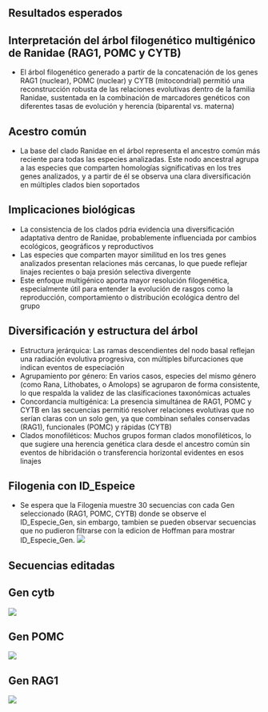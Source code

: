 ## Resultados esperados
## Interpretación del árbol filogenético multigénico de Ranidae (RAG1, POMC y CYTB)
* El árbol filogenético generado a partir de la concatenación de los genes RAG1 (nuclear), POMC (nuclear) y CYTB (mitocondrial) permitió una reconstrucción robusta de las relaciones evolutivas dentro de la familia Ranidae, sustentada en la combinación de marcadores genéticos con diferentes tasas de evolución y herencia (biparental vs. materna)

## Acestro común
* La base del clado Ranidae en el árbol representa el ancestro común más reciente para todas las especies analizadas. Este nodo ancestral agrupa a las especies que comparten homologías significativas en los tres genes analizados, y a partir de él se observa una clara diversificación en múltiples clados bien soportados

## Implicaciones biológicas
* La consistencia de los clados pdria evidencia una diversificación adaptativa dentro de Ranidae, probablemente influenciada por cambios ecológicos, geográficos y reproductivos
* Las especies que comparten mayor similitud en los tres genes analizados presentan relaciones más cercanas, lo que puede reflejar linajes recientes o baja presión selectiva divergente
* Este enfoque multigénico aporta mayor resolución filogenética, especialmente útil para entender la evolución de rasgos como la reproducción, comportamiento o distribución ecológica dentro del grupo

## Diversificación y estructura del árbol
* Estructura jerárquica: Las ramas descendientes del nodo basal reflejan una radiación evolutiva progresiva, con múltiples bifurcaciones que indican eventos de especiación
* Agrupamiento por género: En varios casos, especies del mismo género (como Rana, Lithobates, o Amolops) se agruparon de forma consistente, lo que respalda la validez de las clasificaciones taxonómicas actuales
* Concordancia multigénica: La presencia simultánea de RAG1, POMC y CYTB en las secuencias permitió resolver relaciones evolutivas que no serían claras con un solo gen, ya que combinan señales conservadas (RAG1), funcionales (POMC) y rápidas (CYTB)
* Clados monofiléticos: Muchos grupos forman clados monofiléticos, lo que sugiere una herencia genética clara desde el ancestro común sin eventos de hibridación o transferencia horizontal evidentes en esos linajes
 
## Filogenia con ID_Espeice
* Se espera que la Filogenia muestre 30 secuencias con cada Gen seleccionado (RAG1, POMC, CYTB) donde se observe el ID_Especie_Gen, sin embargo, tambien se pueden observar secuencias que no pudieron filtrarse con la edicion de Hoffman para mostrar ID_Especie_Gen. 
![ ](https://i.ibb.co/1tchWxXT/Astral-Ranidae-tree.jpg)

## Secuencias editadas
## Gen cytb
![ ](https://i.ibb.co/xSFcpQPZ/Captura-de-pantalla-2025-07-15-224704.png)

## Gen POMC
![ ](https://i.ibb.co/k6PXZzpx/Captura-de-pantalla-2025-07-15-224727.png)

## Gen RAG1
![ ](https://i.ibb.co/pYjCJ8f/Captura-de-pantalla-2025-07-15-224923.png)
